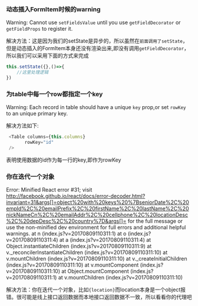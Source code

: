 ### 动态插入FormItem时候的warning
Warning: Cannot use `setFieldsValue` until you use `getFieldDecorator` or `getFieldProps` to register it.

解决方法：这是因为我们的setState是异步的，所以虽然在`前面调用了setState`，但是动态插入的FormItem本身还没有渲染出来,即没有调用`getFieldDecorator`，所以我们可以采用下面的方式来完成

```js
this.setState({},()=>{
    //这里处理逻辑
})
```


### 为table中每一个row都指定一个key
Warning: Each record in table should have a unique `key` prop,or set `rowKey` to an unique primary key.

解决方法如下:

```js
 <Table columns={this.columns}
       rowKey="id"
 />
```
表明使用数据的id作为每一行的key,即作为rowKey

### 你在迭代一个对象
Error: Minified React error #31; visit http://facebook.github.io/react/docs/error-decoder.html?invariant=31&args[]=object%20with%20keys%20%7BseniorDate%2C%20empId%2C%20emailPrefix%2C%20firstName%2C%20lastName%2C%20nickNameCn%2C%20emailAddr%2C%20cellphone%2C%20locationDesc%2C%20depDesc%2C%20country%7D&args[]= for the full message or use the non-minified dev environment for full errors and additional helpful warnings.
    at n (index.js?v=20170809110311:1)
    at o (index.js?v=20170809110311:4)
    at a (index.js?v=20170809110311:4)
    at Object.instantiateChildren (index.js?v=20170809110311:9)
    at v._reconcilerInstantiateChildren (index.js?v=20170809110311:10)
    at v.mountChildren (index.js?v=20170809110311:10)
    at v._createInitialChildren (index.js?v=20170809110311:10)
    at v.mountComponent (index.js?v=20170809110311:10)
    at Object.mountComponent (index.js?v=20170809110311:1)
    at v.mountChildren (index.js?v=20170809110311:10)

解决方法：你在迭代一个对象，比如`{location}`而location本身是一个object报错。很可能是线上接口返回数据而本地接口返回数据不一致，所以看看你的代理吧

